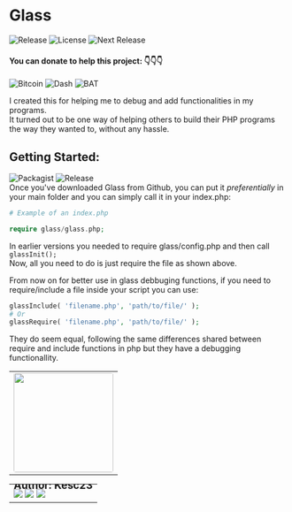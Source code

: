 # Glass
![Release](https://flat.badgen.net/badge/Actual%20Release/v0.6.2/orange?icon=github) ![License](https://flat.badgen.net/badge/license/GPL%20v3/green) ![Next Release](https://flat.badgen.net/badge/Next%20Programmed%20Release/v0.7.0/purple) <h4>You can donate to help this project: 👇👇👇 </h4>
![Bitcoin](https://flat.badgen.net/badge/13erUe3W74iY2jrVAx53bQyjHvZALtWqog/Bitcoin/yellow?icon=bitcoin)
![Dash](https://flat.badgen.net/badge/Xd4VYVdP6s7HSVhSarfzSMjCS2c6esHFtM/Dash/blue?icon=https://cdn.worldvectorlogo.com/logos/dash-5.svg)
![BAT](https://flat.badgen.net/badge/0x7547D7c894b746872c9cf2F57809d7eF2CC04678/BAT/red?icon=https://cdn.worldvectorlogo.com/logos/basic-attention-token.svg)

I created this for helping me to debug and add functionalities in my programs.<br>
It turned out to be one way of helping others to build their PHP programs the way they wanted to, without any hassle.

## Getting Started:

![Packagist](https://flat.badgen.net/badge/packagist/not%20ready/red)
![Release](https://flat.badgen.net/badge/Release/v0.6.2/green?icon=github)<br>
Once you've downloaded Glass from Github, you can put it *preferentially* in your main folder and you can simply call it in your index.php:

```php
# Example of an index.php

require glass/glass.php;
```

In earlier versions you needed to require glass/config.php and then call `glassInit();`<br>
Now, all you need to do is just require the file as shown above.

From now on for better use in glass debbuging functions, if you need to require/include a file inside your script you can use:

```php
glassInclude( 'filename.php', 'path/to/file/' );
# Or
glassRequire( 'filename.php', 'path/to/file/' );
```

They do seem equal, following the same differences shared between require and include functions in php but they have a debugging functionallity. 

<table align="center" >
  <tr>
    <td>
      <img style="margin: auto; border-radius: 4px;" src="https://avatars.githubusercontent.com/u/14094485?v=4" width="180" >
    </td>
  </tr>
</table>
<table align="center" >
  <tr>
    <td>
      <h3 align="center" style="line-height: 0; margin: 0px; padding: 0px;" >Author: Kesc23</h3>
    </td>
  </tr>
  <tr>
    <td>
      <img src="https://flat.badgen.net/badge/Twitter/@kevin_esc23/blue?icon=twitter" >
      <img src="https://flat.badgen.net/badge/Instagram/_kevin.campos/purple?icon=https://www.logo.wine/a/logo/Instagram/Instagram-Glyph-White-Logo.wine.svg" >
      <img src="https://flat.badgen.net/badge/Fiverr/kesc23/green?icon=https://cdn.worldvectorlogo.com/logos/fiverr-1.svg" >
    </td>
  </tr>
</table>
